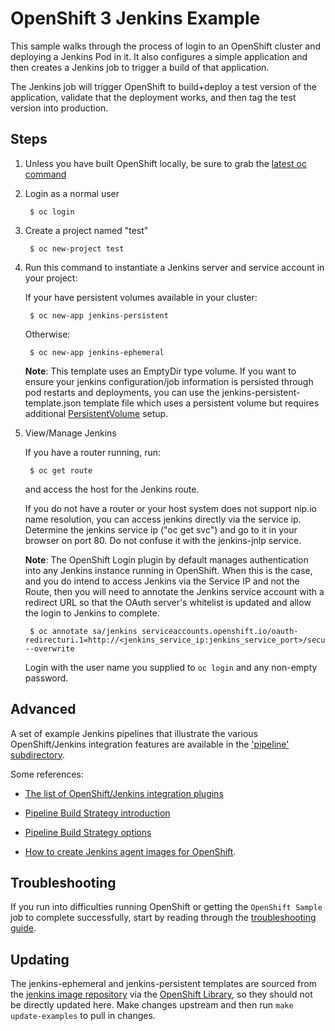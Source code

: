 OpenShift 3 Jenkins Example
=========================
This sample walks through the process of login to an OpenShift cluster and deploying a Jenkins Pod in it.
It also configures a simple application and then creates a Jenkins job to trigger a build of that application.

The Jenkins job will trigger OpenShift to build+deploy a test version of the application, validate that
the deployment works, and then tag the test version into production.

Steps
-----

1. Unless you have built OpenShift locally, be sure to grab the [latest oc command](https://github.com/openshift/origin/releases/latest)

1. Login as a normal user

        $ oc login

1. Create a project  named "test"

        $ oc new-project test

1. Run this command to instantiate a Jenkins server and service account in your project:

    If your have persistent volumes available in your cluster:

        $ oc new-app jenkins-persistent

    Otherwise:

        $ oc new-app jenkins-ephemeral

    **Note**: This template uses an EmptyDir type volume.  If you want to ensure your jenkins configuration/job information is persisted through pod restarts and deployments, you can use the jenkins-persistent-template.json template file which uses a persistent volume but requires additional [PersistentVolume](https://docs.openshift.org/latest/install_config/persistent_storage/persistent_storage_nfs.html) setup.  
    
1. View/Manage Jenkins

    If you have a router running, run:

        $ oc get route

    and access the host for the Jenkins route.

    If you do not have a router or your host system does not support nip.io name resolution, you can access jenkins directly via the service ip.  Determine the jenkins service ip ("oc get svc") and go to it in your browser on port 80.  Do not confuse it with the jenkins-jnlp service.

    **Note**: The OpenShift Login plugin by default manages authentication into any Jenkins instance running in OpenShift.  When this is the case, and you do intend to access Jenkins via the Service IP and not the Route, then you will need to annotate the Jenkins service account with a redirect URL so that the OAuth server's whitelist is updated and allow the login to Jenkins to complete. 

        $ oc annotate sa/jenkins serviceaccounts.openshift.io/oauth-redirecturi.1=http://<jenkins_service_ip:jenkins_service_port>/securityRealm/finishLogin --overwrite
 
    Login with the user name you supplied to `oc login` and any non-empty password.


Advanced
-----

A set of example Jenkins pipelines that illustrate the various OpenShift/Jenkins integration features are available in the ['pipeline' subdirectory](pipeline).

Some references:

* [The list of OpenShift/Jenkins integration plugins](https://github.com/openshift/jenkins#plugins-focused-on-integration-with-openshift)

* [Pipeline Build Strategy introduction](https://docs.okd.io/latest/architecture/core_concepts/builds_and_image_streams.html#pipeline-build)

* [Pipeline Build Strategy options](https://docs.okd.io/latest/dev_guide/builds/build_strategies.html#pipeline-strategy-options)

* [How to create Jenkins agent images for OpenShift](https://docs.openshift.org/latest/using_images/other_images/jenkins.html#using-the-jenkins-kubernetes-plug-in-to-run-jobs).  


Troubleshooting
-----

If you run into difficulties running OpenShift or getting the `OpenShift Sample` job to complete successfully, start by reading through the [troubleshooting guide](https://github.com/openshift/origin/blob/master/docs/debugging-openshift.md).

Updating
-----

The jenkins-ephemeral and jenkins-persistent templates are sourced from the [jenkins image repository](https://github.com/openshift/jenkins) via the [OpenShift Library](https://github.com/openshift/library), so they should not be directly updated here.  Make changes upstream and then run `make update-examples` to pull in changes.

